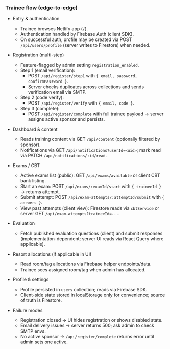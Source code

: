 ### Trainee flow (edge-to-edge)

- Entry & authentication
  - Trainee browses Netlify app (`/`).
  - Authentication handled by Firebase Auth (client SDK).
  - On successful auth, profile may be created via POST `/api/users/profile` (server writes to Firestore) when needed.

- Registration (multi-step)
  - Feature-flagged by admin setting `registration_enabled`.
  - Step 1 (email verification):
    - POST `/api/register/step1` with `{ email, password, confirmPassword }`.
    - Server checks duplicates across collections and sends verification email via SMTP.
  - Step 2 (code verify):
    - POST `/api/register/verify` with `{ email, code }`.
  - Step 3 (complete):
    - POST `/api/register/complete` with full trainee payload → server assigns active sponsor and persists.

- Dashboard & content
  - Reads training content via GET `/api/content` (optionally filtered by sponsor).
  - Notifications via GET `/api/notifications?userId=<uid>`; mark read via PATCH `/api/notifications/:id/read`.

- Exams / CBT
  - Active exams list (public): GET `/api/exams/available` or client CBT bank listing.
  - Start an exam: POST `/api/exams/:examId/start` with `{ traineeId }` → returns attempt.
  - Submit attempt: POST `/api/exam-attempts/:attemptId/submit` with `{ answers }`.
  - View past attempts (client view): Firestore reads via `cbtService` or server GET `/api/exam-attempts?traineeId=...`.

- Evaluation
  - Fetch published evaluation questions (client) and submit responses (implementation-dependent; server UI reads via React Query where applicable).

- Resort allocations (if applicable in UI)
  - Read room/tag allocations via Firebase helper endpoints/data.
  - Trainee sees assigned room/tag when admin has allocated.

- Profile & settings
  - Profile persisted in `users` collection; reads via Firebase SDK.
  - Client-side state stored in localStorage only for convenience; source of truth is Firestore.

- Failure modes
  - Registration closed → UI hides registration or shows disabled state.
  - Email delivery issues → server returns 500; ask admin to check SMTP envs.
  - No active sponsor → `/api/register/complete` returns error until admin sets one active.


